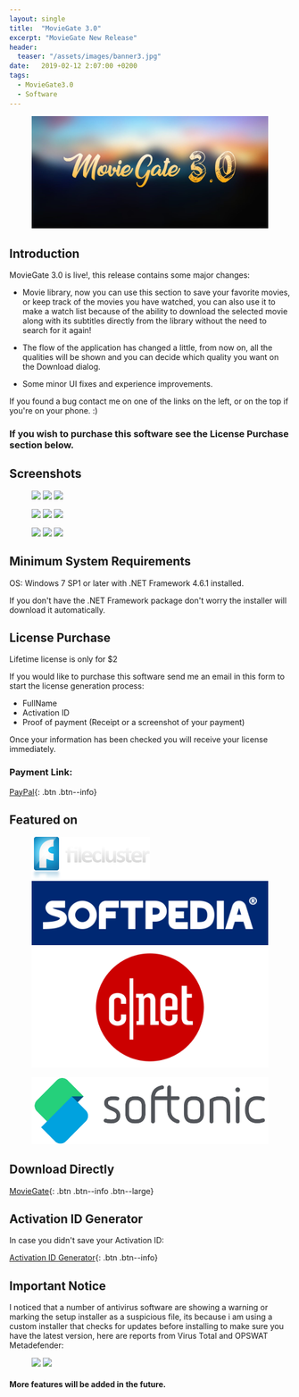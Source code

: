 ```yaml
---
layout: single
title:  "MovieGate 3.0"
excerpt: "MovieGate New Release"
header:
  teaser: "/assets/images/banner3.jpg"
date:   2019-02-12 2:07:00 +0200
tags:
  - MovieGate3.0 
  - Software
---
```

 
<figure>
	<a href=""><img src="/assets/images/banner3.jpg"></a>
</figure>

## Introduction

MovieGate 3.0 is live!, this release contains some major changes:

- Movie library, now you can use this section to save your favorite movies, or keep track of the movies you have watched, you can also use it to make a watch list because of the ability to download the selected movie along with its subtitles directly from the library without the need to search for it again!

- The flow of the application has changed a little, from now on, all the qualities will be shown and you can decide which quality you want on the Download dialog.

- Some minor UI fixes and experience improvements.

If you found a bug contact me on one of the links on the left, or on the top if you're on your phone. :)

### If you wish to purchase this software see the License Purchase section below.

## Screenshots

<figure class="third">
	<a href="https://github.com/hmz777/MovieGate/raw/master/MovieGate_i2C9iAyZTk.jpg"><img src="https://github.com/hmz777/MovieGate/raw/master/MovieGate_i2C9iAyZTk.jpg"></a>
    <a href="https://github.com/hmz777/MovieGate/raw/master/MovieGate_sxvX6L7F7h.jpg"><img src="https://github.com/hmz777/MovieGate/raw/master/MovieGate_sxvX6L7F7h.jpg"></a>
    <a href="https://github.com/hmz777/MovieGate/raw/master/MovieGate_hX76S4innL.jpg"><img src="https://github.com/hmz777/MovieGate/raw/master/MovieGate_hX76S4innL.jpg"></a>
</figure>

<figure class="third">
	<a href="https://github.com/hmz777/MovieGate/raw/master/MovieGate_anLUchraIy.jpg"><img src="https://github.com/hmz777/MovieGate/raw/master/MovieGate_anLUchraIy.jpg"></a>
    <a href="https://github.com/hmz777/MovieGate/raw/master/MovieGate_QpOIjlfan0.jpg"><img src="https://github.com/hmz777/MovieGate/raw/master/MovieGate_QpOIjlfan0.jpg"></a>
    <a href="https://github.com/hmz777/MovieGate/raw/master/MovieGate_dijNn7ojYZ.jpg"><img src="https://github.com/hmz777/MovieGate/raw/master/MovieGate_dijNn7ojYZ.jpg"></a>
</figure>

<figure class="third">
	<a href="https://github.com/hmz777/MovieGate/raw/master/MovieGate_N6VVSLI3tm.jpg"><img src="https://github.com/hmz777/MovieGate/raw/master/MovieGate_N6VVSLI3tm.jpg"></a>
    <a href="https://github.com/hmz777/MovieGate/raw/master/MovieGate_pDv3XX4Br6.jpg"><img src="https://github.com/hmz777/MovieGate/raw/master/MovieGate_pDv3XX4Br6.jpg"></a>
    <a href="https://github.com/hmz777/MovieGate/raw/master/MovieGate_DBL5tBGqJp.jpg"><img src="https://github.com/hmz777/MovieGate/raw/master/MovieGate_DBL5tBGqJp.jpg"></a>
</figure>

## Minimum System Requirements

OS: Windows 7 SP1 or later with .NET Framework 4.6.1 installed.

If you don't have the .NET Framework package don't worry the installer will download it automatically.

## License Purchase

Lifetime license is only for $2

If you would like to purchase this software send me an email in this form to start the license generation process:

- FullName
- Activation ID
- Proof of payment (Receipt or a screenshot of your payment)

Once your information has been checked you will receive your license immediately.

### Payment Link: 

[PayPal](http://PayPal.me/MovieGateV2/2USD){: .btn .btn--info}

## Featured on

<figure class="third">
	<a href="https://www.filecluster.com/MovieGate.html"><img src="/assets/images/logo_filecluster.jpg"></a>
    <a href="https://www.softpedia.com/get/Internet/Internet-Radio-TV-Player/MovieGate.shtml"><img src="/assets/images/rba_sp_hd.png"></a>
    <a href="https://download.cnet.com/MovieGate/3000-31714_4-77997735.html"><img src="/assets/images/CNET-Logo-1.png"></a>
</figure>
<figure class="third">
	<a href="https://moviegate.en.softonic.com/"><img src="/assets/images/softonic.jpg"></a>
</figure>

## Download Directly


[MovieGate](https://github.com/hmz777/MovieGate/releases/download/3.2/MovieGateSetup.exe){: .btn .btn--info .btn--large}


## Activation ID Generator

In case you didn't save your Activation ID:


[Activation ID Generator](https://github.com/hmz777/MovieGate/releases/download/1.0/Activation.ID.Generator.exe){: .btn .btn--info}

## Important Notice

I noticed that a number of antivirus software are showing a warning or marking the setup installer as a suspicious file, its because i am using a custom installer that checks for updates before installing to make sure you have the latest version, here are reports from Virus Total and OPSWAT Metadefender:

<figure class="half">
	<a href="https://github.com/hmz777/MovieGate/raw/master/16Tg7pj8BL.jpg"><img src="https://github.com/hmz777/MovieGate/raw/master/16Tg7pj8BL.jpg"></a>
    <a href="https://github.com/hmz777/MovieGate/raw/master/4WvkApCpE7.jpg"><img src="https://github.com/hmz777/MovieGate/raw/master/4WvkApCpE7.jpg"></a>
</figure>


#### More features will be added in the future.

